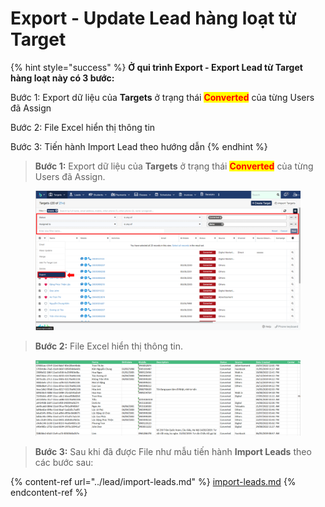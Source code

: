 # Export - Update Lead hàng loạt từ Target

{% hint style="success" %}
**Ở qui trình Export - Export Lead từ Target hàng loạt này có 3 bước:**

Bước 1: Export dữ liệu của **Targets** ở trạng thái <mark style="color:red;">**Converted**</mark> của từng Users đã Assign

Bước 2: File Excel hiển thị thông tin

Bước 3: Tiến hành Import Lead theo hướng dẫn
{% endhint %}

> **Bước  1:** Export dữ liệu của **Targets** ở trạng thái <mark style="color:red;">**Converted**</mark> của từng Users đã Assign.

<figure><img src="../../.gitbook/assets/image (6) (1).png" alt=""><figcaption></figcaption></figure>

> **Bước 2:** File Excel hiển thị thông tin.

<figure><img src="../../.gitbook/assets/image (4) (4).png" alt=""><figcaption></figcaption></figure>

> **Bước 3:** Sau khi đã được File như mẫu tiến hành **Import Leads** theo các bước sau: &#x20;

{% content-ref url="../lead/import-leads.md" %}
[import-leads.md](../lead/import-leads.md)
{% endcontent-ref %}
